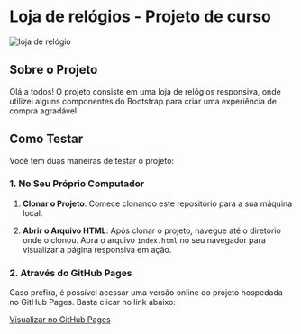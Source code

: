 # Loja de relógios - Projeto de curso

![loja de relógio](https://github.com/Ruan-Moraes/Bootstrap_Loja-de-relogio/assets/129057792/39ff3a84-8944-401f-ba42-dd0d14039d36)

## Sobre o Projeto

Olá a todos! O projeto consiste em uma loja de relógios responsiva, onde utilizei alguns componentes do Bootstrap para criar uma experiência de compra agradável.

## Como Testar

Você tem duas maneiras de testar o projeto:

### 1. No Seu Próprio Computador

1. **Clonar o Projeto**: Comece clonando este repositório para a sua máquina local.

2. **Abrir o Arquivo HTML**: Após clonar o projeto, navegue até o diretório onde o clonou. Abra o arquivo `index.html` no seu navegador para visualizar a página responsiva em ação.

### 2. Através do GitHub Pages

Caso prefira, é possível acessar uma versão online do projeto hospedada no GitHub Pages. Basta clicar no link abaixo:

[Visualizar no GitHub Pages](https://ruan-moraes.github.io/Bootstrap-Loja_de_relogio/)

